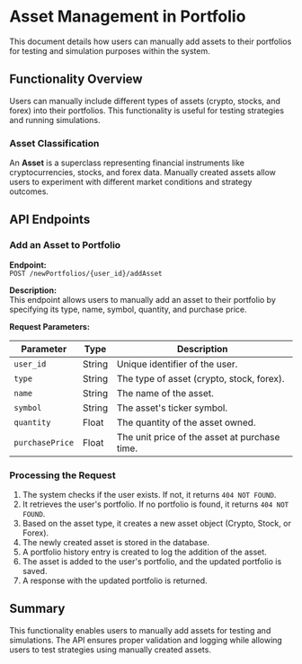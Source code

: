 # Asset Management in Portfolio

This document details how users can manually add assets to their portfolios for testing and simulation purposes within the system.

## Functionality Overview

Users can manually include different types of assets (crypto, stocks, and forex) into their portfolios. This functionality is useful for testing strategies and running simulations.

### Asset Classification

An **Asset** is a superclass representing financial instruments like cryptocurrencies, stocks, and forex data. Manually created assets allow users to experiment with different market conditions and strategy outcomes.

## API Endpoints

### Add an Asset to Portfolio

**Endpoint:**  
`POST /newPortfolios/{user_id}/addAsset`

**Description:**  
This endpoint allows users to manually add an asset to their portfolio by specifying its type, name, symbol, quantity, and purchase price.

**Request Parameters:**

| Parameter  | Type   | Description |
|------------|--------|-------------|
| `user_id`  | String | Unique identifier of the user. |
| `type`     | String | The type of asset (crypto, stock, forex). |
| `name`     | String | The name of the asset. |
| `symbol`   | String | The asset's ticker symbol. |
| `quantity` | Float  | The quantity of the asset owned. |
| `purchasePrice` | Float | The unit price of the asset at purchase time. |


### Processing the Request

1. The system checks if the user exists. If not, it returns `404 NOT FOUND`.
2. It retrieves the user's portfolio. If no portfolio is found, it returns `404 NOT FOUND`.
3. Based on the asset type, it creates a new asset object (Crypto, Stock, or Forex).
4. The newly created asset is stored in the database.
5. A portfolio history entry is created to log the addition of the asset.
6. The asset is added to the user's portfolio, and the updated portfolio is saved.
7. A response with the updated portfolio is returned.


## Summary

This functionality enables users to manually add assets for testing and simulations. The API ensures proper validation and logging while allowing users to test strategies using manually created assets.